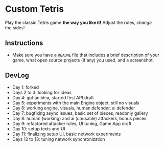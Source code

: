 # Custom Tetris

Play the classic Tetris game **the way you like it!** Adjust the rules, *change* the sides!

## Instructions

* Make sure you have a `README` file that includes a brief description of your game, what open source projects (if any) you used, and a screenshot.

## DevLog

* Day 1: forked
* Days 2 to 3: looking for ideas
* Day 4: got an idea, started first API draft
* Day 5: experiments with the main Engine object, still no visuals
* Day 6: working engine, visuals, human defender, ai defender
* Day 7: bugfixing async issues, basic set of pieces, readonly gallery
* Day 8: human (working) and ai (unusable) attackers, bonus pieces
* Day 9: refactored attacker rules, UI tuning, Game.App draft
* Day 10: setup texts and UI
* Day 11: finalizing setup UI, basic network experiments
* Days 12 to 13: tuning network synchronization
